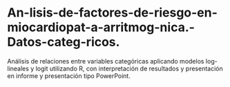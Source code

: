 # An-lisis-de-factores-de-riesgo-en-miocardiopat-a-arritmog-nica.-Datos-categ-ricos.
Análisis de relaciones entre variables categóricas aplicando modelos log-lineales y logit utilizando R, con interpretación de resultados y presentación en informe y presentación tipo PowerPoint.
